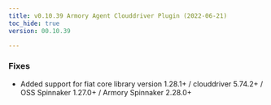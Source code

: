 ```yaml
---
title: v0.10.39 Armory Agent Clouddriver Plugin (2022-06-21)
toc_hide: true
version: 00.10.39

---
```


### Fixes
- Added support for fiat core library version 1.28.1+ / clouddriver 5.74.2+ / OSS Spinnaker 1.27.0+ / Armory Spinnaker 2.28.0+

